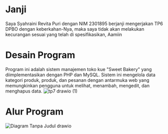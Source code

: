 # Janji
Saya Syahraini Revita Puri dengan NIM 2301895 berjanji mengerjakan TP6 DPBO dengan keberkahan-Nya, maka saya tidak akan melakukan kecurangan sesuai yang telah di spesifikasikan, Aamiin

# Desain Program
Program ini adalah sistem manajemen toko kue "Sweet Bakery" yang diimplementasikan dengan PHP dan MySQL. Sistem ini mengelola data kategori produk, produk, dan pesanan dengan antarmuka web yang memungkinkan pengguna untuk melihat, menambah, mengedit, dan menghapus data.
![tp7 drawio (1)](https://github.com/user-attachments/assets/9effa3a7-472f-42d6-9207-3e46e6158ae3)

# Alur Program
![Diagram Tanpa Judul drawio](https://github.com/user-attachments/assets/54ac6290-d105-44de-b417-ff16f7eeca6c)
